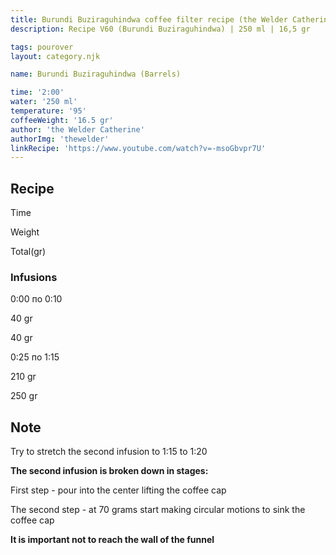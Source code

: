 ```yaml
---
title: Burundi Buziraguhindwa coffee filter recipe (the Welder Catherine)
description: Recipe V60 (Burundi Buziraguhindwa) | 250 ml | 16,5 gr

tags: pourover
layout: category.njk

name: Burundi Buziraguhindwa (Barrels)

time: '2:00'
water: '250 ml'
temperature: '95'
coffeeWeight: '16.5 gr'
author: 'the Welder Catherine'
authorImg: 'thewelder'
linkRecipe: 'https://www.youtube.com/watch?v=-msoGbvpr7U'
---
```


## Recipe


<div class="time-line">

Time

Weight

Total(gr)

</div>

### Infusions

<div class="time-line">

0:00 по 0:10

40 gr

40 gr

</div>

<div class="time-line">

0:25 по 1:15

210 gr

250 gr

</div>


<div class="info-warm">

## Note

Try to stretch the second infusion to 1:15 to 1:20

__The second infusion is broken down in stages:__

First step - pour into the center lifting the coffee cap

The second step - at 70 grams start making circular motions to sink the coffee cap

__It is important not to reach the wall of the funnel__
</div>
